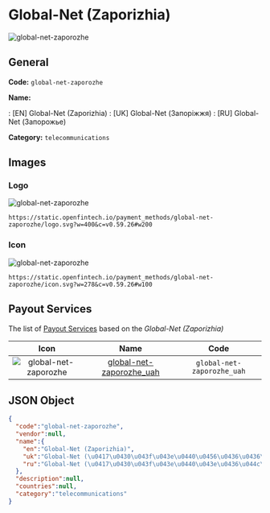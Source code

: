 
# Global-Net (Zaporizhia) 
![global-net-zaporozhe](https://static.openfintech.io/payment_methods/global-net-zaporozhe/logo.svg?w=400&c=v0.59.26#w200)  

## General 
**Code:** `global-net-zaporozhe` 
 
**Name:** 
 
:	[EN] Global-Net (Zaporizhia) 
:	[UK] Global-Net (Запоріжжя) 
:	[RU] Global-Net (Запорожье) 
 
**Category:** `telecommunications` 
 

## Images 

### Logo 
![global-net-zaporozhe](https://static.openfintech.io/payment_methods/global-net-zaporozhe/logo.svg?w=400&c=v0.59.26#w200)  

```
https://static.openfintech.io/payment_methods/global-net-zaporozhe/logo.svg?w=400&c=v0.59.26#w200
```  

### Icon 
![global-net-zaporozhe](https://static.openfintech.io/payment_methods/global-net-zaporozhe/icon.svg?w=278&c=v0.59.26#w100)  

```
https://static.openfintech.io/payment_methods/global-net-zaporozhe/icon.svg?w=278&c=v0.59.26#w100
```  

## Payout Services 
 
The list of [Payout Services](/payout-services/) based on the _Global-Net (Zaporizhia)_ 

|Icon|Name|Code| 
|:---:|:---:|:---:| 
|![global-net-zaporozhe](https://static.openfintech.io/payout_methods/global-net-zaporozhe/icon.svg?w=278&c=v0.59.26#w40) |[global-net-zaporozhe_uah](/payout-services/global-net-zaporozhe_uah/)|`global-net-zaporozhe_uah`| 
 

## JSON Object 

```json
{
  "code":"global-net-zaporozhe",
  "vendor":null,
  "name":{
    "en":"Global-Net (Zaporizhia)",
    "uk":"Global-Net (\u0417\u0430\u043f\u043e\u0440\u0456\u0436\u0436\u044f)",
    "ru":"Global-Net (\u0417\u0430\u043f\u043e\u0440\u043e\u0436\u044c\u0435)"
  },
  "description":null,
  "countries":null,
  "category":"telecommunications"
}
```  
